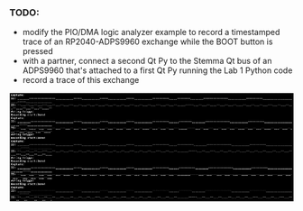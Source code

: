 ### TODO:

- modify the PIO/DMA logic analyzer example to record a timestamped trace of an RP2040-ADPS9960 exchange while the BOOT button is pressed
- with a partner, connect a second Qt Py to the Stemma Qt bus of an ADPS9960 that's attached to a first Qt Py running the Lab 1 Python code
- record a trace of this exchange


![a](https://github.com/HaoliangYou/ese5190-2022-lab2b-esp/blob/main/lab/06_pioscope/6.png)
